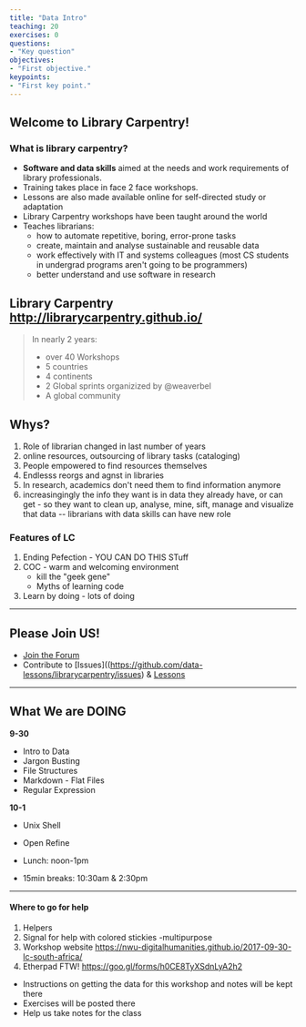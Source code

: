 ```yaml
---
title: "Data Intro"
teaching: 20
exercises: 0
questions:
- "Key question"
objectives:
- "First objective."
keypoints:
- "First key point."
---
```


## Welcome to Library Carpentry!

### What is library carpentry?

* **Software and data skills** aimed at the needs and work requirements of library professionals.
* Training takes place in face 2 face workshops.
* Lessons are also made available online for self-directed study or adaptation
* Library Carpentry workshops have been taught around the world
* Teaches librarians:
  - how to automate repetitive, boring, error-prone tasks
  - create, maintain and analyse sustainable and reusable data
  - work effectively with IT and systems colleagues (most CS students in undergrad programs aren't going to be programmers)
  - better understand and use software in research

## Library Carpentry <http://librarycarpentry.github.io/>

> In nearly 2 years:
> * over 40 Workshops
> * 5 countries
> * 4 continents
> * 2 Global sprints organizized by @weaverbel
> * A global community

## Whys?

1. Role of librarian changed in last number of years
  1. online resources, outsourcing of library tasks (cataloging)
  2. People empowered to find resources themselves
  3. Endlesss reorgs and agnst in libraries
1. In research, academics don't need them to find information anymore
  1. increasingingly the info they want is in data they already have, or can get - so they want to clean up, analyse, mine, sift, manage and visualize that data -- librarians with data skills can have new role

### Features of LC

1. Ending Pefection - YOU CAN DO THIS STuff
2. COC - warm and welcoming environment
    - kill the "geek gene"
    - Myths of learning code
3. Learn by doing - lots of doing

---
## Please Join US!

* [Join the Forum](https://gitter.im/weaverbel/LibraryCarpentry)
* Contribute to [Issues]((https://github.com/data-lessons/librarycarpentry/issues) & [Lessons](https://github.com/data-lessons)

---

## What We are DOING

**9-30**
* Intro to Data
* Jargon Busting
* File Structures
* Markdown - Flat Files
* Regular Expression

**10-1**
* Unix Shell
* Open Refine

* Lunch: noon-1pm
* 15min breaks: 10:30am &  2:30pm

---

#### Where to go for help

1. Helpers
2. Signal for help with colored stickies -multipurpose
3. Workshop website <https://nwu-digitalhumanities.github.io/2017-09-30-lc-south-africa/>
4. Etherpad FTW! <https://goo.gl/forms/h0CE8TyXSdnLyA2h2>
  * Instructions on getting the data for this workshop and notes will be kept there
  * Exercises will be posted there
  * Help us take notes for the class
